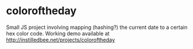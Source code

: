 coloroftheday
=============

Small JS project involving mapping (hashing?) the current date to a certain hex color code. Working demo available at http://instilledbee.net/projects/coloroftheday
